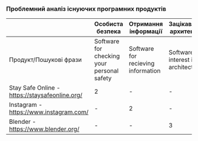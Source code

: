 ### Проблемний аналіз існуючих програмних продуктів
|                                                                | Особиста безпека                           | Отримання інформації               | Зацікавленість архитектурою              | Тип ліцензії | Примітка    |
| -----------                                                    | -----------                                | -----------                        | -----------                              | -----------  | ----------- |
| Продукт/Пошукові фрази                                         | Software for checking your personal safety | Software for recieving information | Software for interest in architecture    |              |      -      |
| Stay Safe Online - https://staysafeonline.org/                 | 2                                          |                -                   |                -                         | Shareware    |      -      |
| Instagram - https://www.instagram.com/                         |                    -                       | 2                                  |                -                         | Propriate    |      -      |
| Blender - https://www.blender.org/                             |                    -                       |                -                   | 3                                        | Propriate    |      -      |
